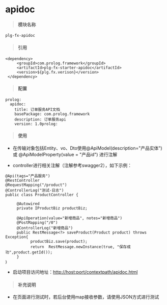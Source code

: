 # **apidoc**

> #### 模块名称

```
plg-fx-apidoc
```



> #### 引用

```
<dependency>
     <groupId>com.prolog.framework</groupId>
     <artifactId>plg-fx-starter-apidoc</artifactId>
     <version>${plg.fx.verison}</version>
 </dependency>
```

> #### 配置

```
prolog:
  apidoc:
    title: 订单服务API文档
    basePackage: com.prolog.framework
    description: 订单服务api
    version: 1.0prolog:
```

> #### 使用

* 在传输对象包括Entity、vo、Dto使用@ApiModel\(description="产品实体"\) 或 @ApiModelProperty\(value = "产品id"\) 进行注解

* controller进行相关注解（注解参考swagger2），如下示例：

```
@Api(tags="产品服务")
@RestController
@RequestMapping("/product")
@ControllerLog("测试-日志")
public class ProductController {

     @Autowired
     private IProductBiz productBiz;

     @ApiOperation(value="新增商品", notes="新增商品")
     @PostMapping("/0")
     @ControllerLog("新增商品")
     public RestMessage<?> saveProduct(Product product) throws Exception{
           productBiz.save(product);
           return  RestMessage.newInstance(true, "保存成功",product.getId());
     }
｝
```

* 启动项目访问地址：[http://host:port/contextpath/apidoc.html](http://host:port/contextpath/apidoc.html)

> #### 补充说明

* 在页面进行测试时，若后台使用map接收参数，请使用JSON方式进行测试



